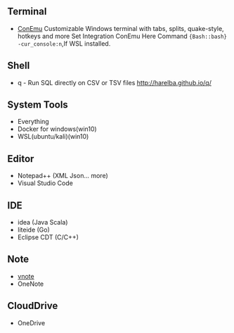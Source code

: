 ## Terminal
 * [ConEmu](https://github.com/Maximus5/ConEmu) Customizable Windows terminal with tabs, splits, quake-style, hotkeys and more
    Set Integration ConEmu Here Command `{Bash::bash} -cur_console:n`,If WSL installed.
## Shell
 * q - Run SQL directly on CSV or TSV files http://harelba.github.io/q/
 
## System Tools
 * Everything
 * Docker for windows(win10)
 * WSL(ubuntu/kali)(win10)
 
## Editor
 * Notepad++ (XML Json... more)
 * Visual Studio Code
 
## IDE
 * idea (Java Scala)
 * liteide (Go)
 * Eclipse CDT (C/C++)

## Note
 * [vnote](https://github.com/tamlok/vnote)
 * OneNote
 
## CloudDrive
 * OneDrive
